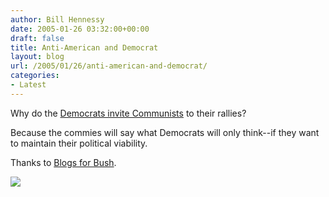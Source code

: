 ```yaml
---
author: Bill Hennessy
date: 2005-01-26 03:32:00+00:00
draft: false
title: Anti-American and Democrat
layout: blog
url: /2005/01/26/anti-american-and-democrat/
categories:
- Latest
---
```


Why do the [Democrats invite Communists](https://www.tnr.com/doc.mhtml%3Fi%3Dexpress%26s%3Dfrank012105) to their rallies?




Because the commies will say what Democrats will only think--if they want to maintain their political viability. 




Thanks to [Blogs for Bush](https://www.blogsforbush.com/mt/archives/003555.html).

![](https://blog.billhennessy.com/aggbug.aspx?PostID=952)

